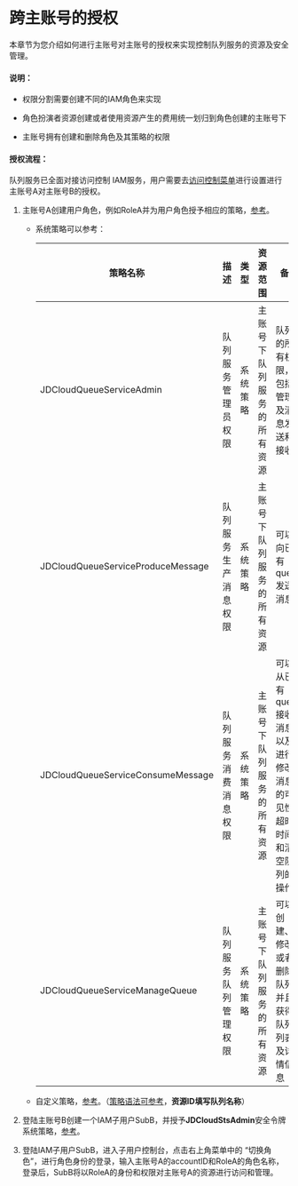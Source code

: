 # 跨主账号的授权

本章节为您介绍如何进行主账号对主账号的授权来实现控制队列服务的资源及安全管理。

#### 说明：

- 权限分割需要创建不同的IAM角色来实现

- 角色扮演者资源创建或者使用资源产生的费用统一划归到角色创建的主账号下

- 主账号拥有创建和删除角色及其策略的权限

  

#### 授权流程：

队列服务已全面对接访问控制 IAM服务，用户需要去[访问控制菜单](https://cm-console.jdcloud.com/cmSummary)进行设置进行主账号A对主账号B的授权。

1. 主账号A创建用户角色，例如RoleA并为用户角色授予相应的策略，[参考](https://docs.jdcloud.com/cn/iam/createrole)。

   - 系统策略可以参考：

     | 策略名称                          | 描述                 | 类型     |   资源范围                 | 备注                                                         |
     | --------------------------------- | -------------------- | -------- | -------------------------- | ------------------------------------------------------------ |
     | JDCloudQueueServiceAdmin          | 队列服务管理员权限   | 系统策略 | 主账号下队列服务的所有资源 | 队列的所有权限，包括管理及消息发送和接收                     |
     | JDCloudQueueServiceProduceMessage | 队列服务生产消息权限 | 系统策略 | 主账号下队列服务的所有资源 | 可以向已有queue发送消息                                      |
     | JDCloudQueueServiceConsumeMessage | 队列服务消费消息权限 | 系统策略 | 主账号下队列服务的所有资源 | 可以从已有queue接收消息以及进行修改消息的可见性超时时间和清空队列的操作 |
     | JDCloudQueueServiceManageQueue    | 队列服务队列管理权限 | 系统策略 | 主账号下队列服务的所有资源 | 可以创建、修改或者删除队列并且获得队列列表及详情信息         |

   - 自定义策略，[参考](https://docs.jdcloud.com/cn/iam/createpolicy)。（[策略语法可参考](https://docs.jdcloud.com/cn/iam/policy-management)，**资源ID填写队列名称**）

2. 登陆主账号B创建一个IAM子用户SubB，并授予**JDCloudStsAdmin**安全令牌系统策略，[参考](https://docs.jdcloud.com/cn/iam/createsubuser)。

3. 登陆IAM子用户SubB，进入子用户控制台，点击右上角菜单中的 “切换角色”，进行角色身份的登录，输入主账号A的accountID和RoleA的角色名称，登录后，SubB将以RoleA的身份和权限对主账号A的资源进行访问和管理。
